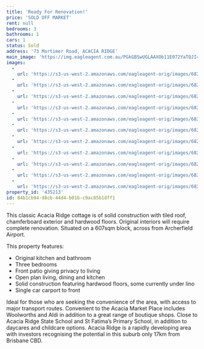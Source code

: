 ```yaml
---
title: 'Ready For Renovation!'
price: 'SOLD OFF MARKET'
rent: null
bedrooms: 3
bathrooms: 1
cars: 1
status: Sold
address: '73 Mortimer Road, ACACIA RIDGE'
main_image: 'https://img.eagleagent.com.au/PGkGBSwUGLAAXOb11E072YaTQJI=/1280x854/smart/https://s3-us-west-2.amazonaws.com/eagleagent-orig/images/6821791/130469070-image-M.jpg'
images:
  -
    url: 'https://s3-us-west-2.amazonaws.com/eagleagent-orig/images/6821801/130469070-image-J.jpg'
  -
    url: 'https://s3-us-west-2.amazonaws.com/eagleagent-orig/images/6821800/130469070-image-I.jpg'
  -
    url: 'https://s3-us-west-2.amazonaws.com/eagleagent-orig/images/6821799/130469070-image-H.jpg'
  -
    url: 'https://s3-us-west-2.amazonaws.com/eagleagent-orig/images/6821798/130469070-image-G.jpg'
  -
    url: 'https://s3-us-west-2.amazonaws.com/eagleagent-orig/images/6821797/130469070-image-F.jpg'
  -
    url: 'https://s3-us-west-2.amazonaws.com/eagleagent-orig/images/6821796/130469070-image-E.jpg'
  -
    url: 'https://s3-us-west-2.amazonaws.com/eagleagent-orig/images/6821795/130469070-image-D.jpg'
  -
    url: 'https://s3-us-west-2.amazonaws.com/eagleagent-orig/images/6821794/130469070-image-C.jpg'
  -
    url: 'https://s3-us-west-2.amazonaws.com/eagleagent-orig/images/6821793/130469070-image-B.jpg'
  -
    url: 'https://s3-us-west-2.amazonaws.com/eagleagent-orig/images/6821792/130469070-image-A.jpg'
  -
    url: 'https://s3-us-west-2.amazonaws.com/eagleagent-orig/images/6821791/130469070-image-M.jpg'
property_id: '435213'
id: 84b1cb94-d8cb-44d4-b01b-c9ac85b1dff1
---
```

This classic Acacia Ridge cottage is of solid construction with tiled roof, chamferboard exterior and hardwood floors. Original interiors will require complete renovation. Situated on a 607sqm block, across from Archerfield Airport.

This property features:

*  Original kitchen and bathroom
*  Three bedrooms
*  Front patio giving privacy to living
*  Open plan living, dining and kitchen
*  Solid construction featuring hardwood floors, some currently under lino
*  Single car carport to front

Ideal for those who are seeking the convenience of the area, with access to major transport routes. Convenient to the Acacia Market Place includes Woolworths and Aldi in addition to a great range of boutique shops. Close to Acacia Ridge State School and St Fatima’s Primary School, in addition to daycares and childcare options. Acacia Ridge is a rapidly developing area with investors recognising the potential in this suburb only 17km from Brisbane CBD.